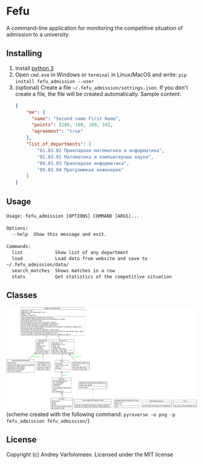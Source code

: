 Fefu
====

A command-line application for monitoring the competitive situation of admission to a university

## Installing
 1. Install [python 3](https://www.python.org/)
 2. Open ```cmd.exe``` in Windows or ```terminal``` in Linux/MacOS and write: ```pip install fefu_admission --user```
 3. (optional) Create a file ```~/.fefu_admission/settings.json```. If you don't create a file, the 
 file will be created automatically. Sample content:
    ```json
    {
        "me": {
          "name": "Second name First Name",
          "points": [100, 100, 100, 10],
          "agreement": "true"
        },
        "list_of_departments": [
            "01.03.02 Прикладная математика и информатика",
            "02.03.01 Математика и компьютерные науки",
            "09.03.03 Прикладная информатика",
            "09.03.04 Программная инженерия"
        ]
    }
    ```

## Usage

```
Usage: fefu_admission [OPTIONS] COMMAND [ARGS]...

Options:
  --help  Show this message and exit.

Commands:
  list            Show list of any department
  load            Load data from website and save to ~/.fefu_admission/data/
  search_matches  Shows matches in a row
  stats           Get statistics of the competitive situation

```

## Classes

![](classes_fefu_admission.png)
(scheme created with the following command: ```pyreverse -o png -p fefu_admission fefu_admission/```)
## License

Copyright (c) Andrey Varfolomeev. Licensed under the MIT license